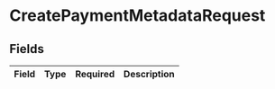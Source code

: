 # CreatePaymentMetadataRequest


## Fields

| Field       | Type        | Required    | Description |
| ----------- | ----------- | ----------- | ----------- |